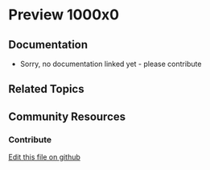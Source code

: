 # Preview 1000x0

## Documentation

* Sorry, no documentation linked yet - please contribute

## Related Topics

## Community Resources

### Contribute

[Edit this file on github](https://github.com/olafk/controlpanel-documentation-docs/blob/master/md/73en/com_liferay_adaptive_media_web_portlet_AMPortlet/adaptive_media_edit_image_configuration_entry.html)
